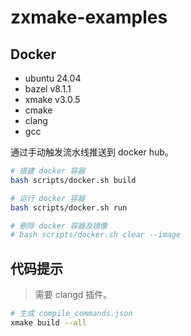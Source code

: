# zxmake-examples

## Docker

* ubuntu 24.04
* bazel v8.1.1
* xmake v3.0.5
* cmake
* clang
* gcc

通过手动触发流水线推送到 docker hub。

```bash
# 搭建 docker 容器
bash scripts/docker.sh build

# 运行 docker 容器
bash scripts/docker.sh run

# 删除 docker 容器及镜像
# bash scripts/docker.sh clear --image
```

## 代码提示

> 需要 clangd 插件。

```bash
# 生成 compile_commands.json
xmake build --all
```
